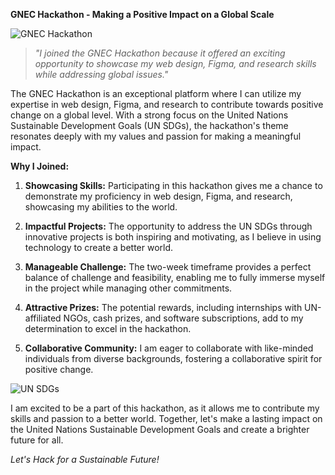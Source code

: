 **GNEC Hackathon - Making a Positive Impact on a Global Scale**

![GNEC Hackathon](link-to-image.png)

> *"I joined the GNEC Hackathon because it offered an exciting opportunity to showcase my web design, Figma, and research skills while addressing global issues."*

The GNEC Hackathon is an exceptional platform where I can utilize my expertise in web design, Figma, and research to contribute towards positive change on a global level. With a strong focus on the United Nations Sustainable Development Goals (UN SDGs), the hackathon's theme resonates deeply with my values and passion for making a meaningful impact.

**Why I Joined:**

1. **Showcasing Skills:** Participating in this hackathon gives me a chance to demonstrate my proficiency in web design, Figma, and research, showcasing my abilities to the world.

2. **Impactful Projects:** The opportunity to address the UN SDGs through innovative projects is both inspiring and motivating, as I believe in using technology to create a better world.

3. **Manageable Challenge:** The two-week timeframe provides a perfect balance of challenge and feasibility, enabling me to fully immerse myself in the project while managing other commitments.

4. **Attractive Prizes:** The potential rewards, including internships with UN-affiliated NGOs, cash prizes, and software subscriptions, add to my determination to excel in the hackathon.

5. **Collaborative Community:** I am eager to collaborate with like-minded individuals from diverse backgrounds, fostering a collaborative spirit for positive change.

![UN SDGs](link-to-SDGs-image.png)

I am excited to be a part of this hackathon, as it allows me to contribute my skills and passion to a better world. Together, let's make a lasting impact on the United Nations Sustainable Development Goals and create a brighter future for all.

*Let's Hack for a Sustainable Future!*


